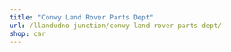 ```yaml
---
title: "Conwy Land Rover Parts Dept"
url: /llandudno-junction/conwy-land-rover-parts-dept/
shop: car
---
```

